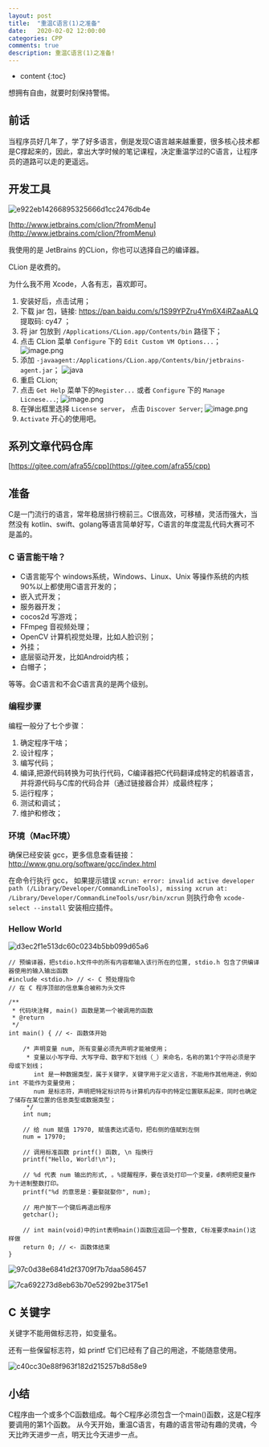 ```yaml
---
layout: post
title:  "重温C语言(1)之准备"
date:   2020-02-02 12:00:00
categories: CPP
comments: true
description: 重温C语言(1)之准备!
---
```



* content
{:toc}

想拥有自由，就要时刻保持警惕。

## 前话
当程序员好几年了，学了好多语言，倒是发现C语言越来越重要，很多核心技术都是C撑起来的，因此，拿出大学时候的笔记课程，决定重温学过的C语言，让程序员的道路可以走的更遥远。

## 开发工具
![e922eb14266895325666d1cc2476db4e](https://raw.githubusercontent.com/Afra55/Afra55.github.io/master/_posts/CPP/%E9%87%8D%E6%B8%A9C%E8%AF%AD%E8%A8%80(1)%E4%B9%8B%E5%87%86%E5%A4%87.resources/0ED82ADB-09B9-4ACE-BC64-4F41925CB600.png)

[http://www.jetbrains.com/clion/?fromMenu](http://www.jetbrains.com/clion/?fromMenu)

我使用的是 JetBrains 的CLion，你也可以选择自己的编译器。

CLion 是收费的。

为什么我不用 Xcode，人各有志，喜欢即可。

1. 安装好后，点击试用；
2. 下载 jar 包，链接: https://pan.baidu.com/s/1S99YPZru4Ym6X4iRZaaALQ 提取码: cy47 ；
3. 将 jar 包放到 `/Applications/CLion.app/Contents/bin` 路径下；
4. 点击 CLion 菜单 `Configure` 下的 `Edit Custom VM Options...`；
![image.png](https://raw.githubusercontent.com/Afra55/Afra55.github.io/master/_posts/CPP/重温C语言(1)之准备.resources/10733883-69725b2bbf5a2604.png)
5. 添加 `-javaagent:/Applications/CLion.app/Contents/bin/jetbrains-agent.jar`；
![java](https://raw.githubusercontent.com/Afra55/Afra55.github.io/master/_posts/CPP/重温C语言(1)之准备.resources/10733883-a7cc05a385c76842.png)
6. 重启 CLion;
7. 点击 `Get Help` 菜单下的`Register...` 或者 `Configure` 下的 `Manage Licnese...`;
![image.png](https://raw.githubusercontent.com/Afra55/Afra55.github.io/master/_posts/CPP/重温C语言(1)之准备.resources/10733883-ef04a465cdc55fed.png)
8. 在弹出框里选择 `License server`， 点击 `Discover Server`;
![image.png](https://raw.githubusercontent.com/Afra55/Afra55.github.io/master/_posts/CPP/重温C语言(1)之准备.resources/10733883-2c33da21d6ef0d3d.png)
9. `Activate` 开心的使用吧。

## 系列文章代码仓库
[https://gitee.com/afra55/cpp](https://gitee.com/afra55/cpp)

## 准备
C是一门流行的语言，常年稳居排行榜前三。C很高效，可移植，灵活而强大，当然没有 kotlin、swift、golang等语言简单好写，C语言的年度混乱代码大赛可不是盖的。

### C 语言能干啥？

* C语言能写个 windows系统，Windows、Linux、Unix 等操作系统的内核90%以上都使用C语言开发的；
* 嵌入式开发；
* 服务器开发；
* cocos2d 写游戏；
* FFmpeg 音视频处理；
* OpenCV 计算机视觉处理，比如人脸识别；
* 外挂；
* 底层驱动开发，比如Android内核；
* 白帽子；

等等。会C语言和不会C语言真的是两个级别。

### 编程步骤
编程一般分了七个步骤：

1. 确定程序干啥；
2. 设计程序；
3. 编写代码；
4. 编译,把源代码转换为可执行代码，C编译器把C代码翻译成特定的机器语言，并将源代码与C库的代码合并（通过链接器合并）成最终程序；
5. 运行程序；
6. 测试和调试；
7. 维护和修改；

### 环境（Mac环境）

确保已经安装 gcc，更多信息查看链接： http://www.gnu.org/software/gcc/index.html

在命令行执行 gcc， 如果提示错误
`xcrun: error: invalid active developer path (/Library/Developer/CommandLineTools), missing xcrun at: /Library/Developer/CommandLineTools/usr/bin/xcrun`
则执行命令 `xcode-select --install` 安装相应插件。


### Hellow World

![d3ec2f1e513dc60c0234b5bb099d65a6](https://raw.githubusercontent.com/Afra55/Afra55.github.io/master/_posts/CPP/重温C语言(1)之准备.resources/F8CDC03C-2B83-4FCD-8DAA-86688183F3F1.png)

```
// 预编译器，把stdio.h文件中的所有内容都输入该行所在的位置, stdio.h 包含了供编译器使用的输入输出函数
#include <stdio.h> // <- C 预处理指令
// 在 C 程序顶部的信息集合被称为头文件

/**
 * 代码块注释, main() 函数是第一个被调用的函数
 * @return
 */
int main() { // <- 函数体开始

    /* 声明变量 num, 所有变量必须先声明才能被使用；
     * 变量以小写字母、大写字母、数字和下划线（_）来命名，名称的第1个字符必须是字母或下划线；
       int 是一种数据类型，属于关键字，关键字用于定义语言，不能用作其他用途，例如 int 不能作为变量使用；
       num 是标志符，声明把特定标识符与计算机内存中的特定位置联系起来，同时也确定了储存在某位置的信息类型或数据类型；
     */
    int num;

    // 给 num 赋值 17970, 赋值表达式语句，把右侧的值赋到左侧
    num = 17970;

    // 调用标准函数 printf() 函数, \n 指换行
    printf("Hello, World!\n");

    // %d 代表 num 输出的形式, 。%提醒程序，要在该处打印一个变量，d表明把变量作为十进制整数打印。
    printf("%d 的意思是：要娶就娶你", num);

    // 用户按下一个键后再退出程序
    getchar();

    // int main(void)中的int表明main()函数应返回一个整数, C标准要求main()这样做
    return 0; // <- 函数体结束
}
```

![97c0d38e6841d2f3709f7b7daa586457](https://raw.githubusercontent.com/Afra55/Afra55.github.io/master/_posts/CPP/重温C语言(1)之准备.resources/161E59FB-B621-4771-B8D3-4693F25AC05B.png)


![7ca692273d8eb63b70e52992be3175e1](https://raw.githubusercontent.com/Afra55/Afra55.github.io/master/_posts/CPP/重温C语言(1)之准备.resources/EC1AC43C-81EF-4323-A692-8B1F2E32B5C2.png)


## C 关键字

关键字不能用做标志符，如变量名。

还有一些保留标志符，如 printf 它们已经有了自己的用途，不能随意使用。

![c40cc30e88f963f182d215257b8d58e9](https://raw.githubusercontent.com/Afra55/Afra55.github.io/master/_posts/CPP/重温C语言(1)之准备.resources/BCE0601F-E1A5-413D-BAA3-295600A91450.png)

## 小结

C程序由一个或多个C函数组成。每个C程序必须包含一个main()函数，这是C程序要调用的第1个函数。
从今天开始，重温C语言，有趣的语言带动有趣的灵魂，今天比昨天进步一点，明天比今天进步一点。




















